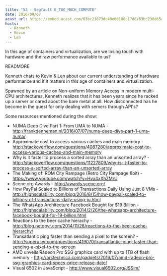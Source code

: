 ```yaml
---
title: "53 - Segfault E_TOO_MUCH_COMPUTE"
date: 2016/09/07
acast_url: https://embed.acast.com/63bc23873dc40e00108c17d6/63bc238d65ae3d001128d7bc
hosts:
  - Kenneth
  - Kevin
  - Len
---
```


In this age of containers and virtualization, are we losing touch with hardware and the raw performance available to us?

READMORE

Kenneth chats to Kevin & Len about our current understanding of hardware performance and if it matters in this age of containers and virtualization.

Spawned by an article on Non-uniform Memory Access in modern multi-CPU architectures, Kenneth realizes that it has been years since he racked up a server or cared about the bare metal at all. How disconnected has he become in the quest for only dealing with servers through API's?

Some resources mentioned during the show:

* NUMA Deep Dive Part 1: From UMA to NUMA - http://frankdenneman.nl/2016/07/07/numa-deep-dive-part-1-uma-numa/
* Approximate cost to access various caches and main memory - http://stackoverflow.com/questions/4087280/approximate-cost-to-access-various-caches-and-main-memory
* Why is it faster to process a sorted array than an unsorted array? - http://stackoverflow.com/questions/11227809/why-is-it-faster-to-process-a-sorted-array-than-an-unsorted-array
* The Making of: ROM City Rampage (Retro City Rampage 8bit) - https://www.youtube.com/watch?v=Hvx4xXhZMrU
* Scene.org Awards - http://awards.scene.org/
* How PayPal Scaled to Billions of Transactions Daily Using Just 8 VMs - http://highscalability.com/blog/2016/8/15/how-paypal-scaled-to-billions-of-transactions-daily-using-ju.html
* The WhatsApp Architecture Facebook Bought for $19 Billion - http://highscalability.com/blog/2014/2/26/the-whatsapp-architecture-facebook-bought-for-19-billion.html
* Reactions to the beer cache hierachy - http://blog.netopyr.com/2014/11/28/reactions-to-the-beer-cache-hierarchy/
* Transatlantic ping faster than sending a pixel to the screen? - http://superuser.com/questions/419070/transatlantic-ping-faster-than-sending-a-pixel-to-the-screen
* AMD unveils Radeon Pro SSG graphics card with up to 1TB of flash memory - http://arstechnica.com/gadgets/2016/07/amd-radeon-pro-ssg-graphics-card-specs-price-release-date/
* Visual 6502 in JavaScript - http://www.visual6502.org/JSSim/

